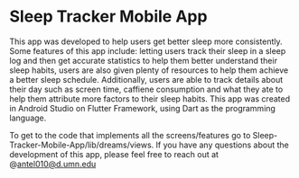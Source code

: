 # Sleep Tracker Mobile App
This app was developed to help users get better sleep more consistently. Some features of this app include: letting users track their sleep in a sleep log and then get accurate statistics to help them better understand their sleep habits,
users are also given plenty of resources to help them achieve a better sleep schedule. Additionally, users are able to track details about their day such as screen time, caffiene consumption and what they ate to help them attribute more factors
to their sleep habits. This app was created in Android Studio on Flutter Framework, using Dart as the programming language. 

To get to the code that implements all the screens/features go to Sleep-Tracker-Mobile-App/lib/dreams/views.
If you have any questions about the development of this app, please feel free to reach out at @antel010@d.umn.edu
